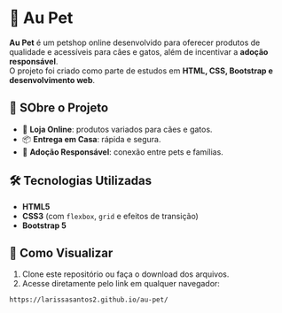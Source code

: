 # 🐾 Au Pet

**Au Pet** é um petshop online desenvolvido para oferecer produtos de qualidade e acessíveis para cães e gatos, além de incentivar a **adoção responsável**.  
O projeto foi criado como parte de estudos em **HTML, CSS, Bootstrap e desenvolvimento web**.

## 🚀 SObre o Projeto

- 🛒 **Loja Online**: produtos variados para cães e gatos.  
- 📦 **Entrega em Casa**: rápida e segura.  
- 💜 **Adoção Responsável**: conexão entre pets e famílias.  

## 🛠️ Tecnologias Utilizadas

- **HTML5**
- **CSS3** (com `flexbox`, `grid` e efeitos de transição)
- **Bootstrap 5**

## 👀 Como Visualizar
1. Clone este repositório ou faça o download dos arquivos.  
2. Acesse diretamente pelo link em qualquer navegador:  

```bash
https://larissasantos2.github.io/au-pet/

